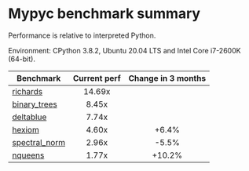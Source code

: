 # Mypyc benchmark summary

Performance is relative to interpreted Python.

Environment: CPython 3.8.2, Ubuntu 20.04 LTS and Intel Core i7-2600K (64-bit).

| Benchmark | Current perf | Change in 3 months |
| --- | :---: | :---: |
| [richards](benchmarks/richards.md) | 14.69x |  |
| [binary_trees](benchmarks/binary_trees.md) | 8.45x |  |
| [deltablue](benchmarks/deltablue.md) | 7.74x |  |
| [hexiom](benchmarks/hexiom.md) | 4.60x | +6.4% |
| [spectral_norm](benchmarks/spectral_norm.md) | 2.96x | -5.5% |
| [nqueens](benchmarks/nqueens.md) | 1.77x | +10.2% |
